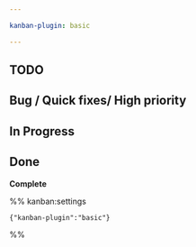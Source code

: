 ```yaml
---

kanban-plugin: basic

---
```


## TODO



## Bug / Quick fixes/ High priority



## In Progress



## Done

**Complete**




%% kanban:settings
```
{"kanban-plugin":"basic"}
```
%%